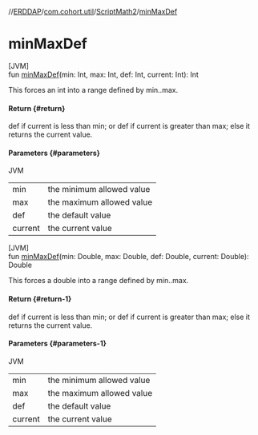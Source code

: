 //[ERDDAP](../../../index.md)/[com.cohort.util](../index.md)/[ScriptMath2](index.md)/[minMaxDef](min-max-def.md)

# minMaxDef

[JVM]\
fun [minMaxDef](min-max-def.md)(min: Int, max: Int, def: Int, current: Int): Int

This forces an int into a range defined by min..max.

#### Return {#return}

def if current is less than min; or def if current is greater than max; else it returns the current value.

#### Parameters {#parameters}

JVM

| | |
|---|---|
| min | the minimum allowed value |
| max | the maximum allowed value |
| def | the default value |
| current | the current value |

[JVM]\
fun [minMaxDef](min-max-def.md)(min: Double, max: Double, def: Double, current: Double): Double

This forces a double into a range defined by min..max.

#### Return {#return-1}

def if current is less than min; or def if current is greater than max; else it returns the current value.

#### Parameters {#parameters-1}

JVM

| | |
|---|---|
| min | the minimum allowed value |
| max | the maximum allowed value |
| def | the default value |
| current | the current value |